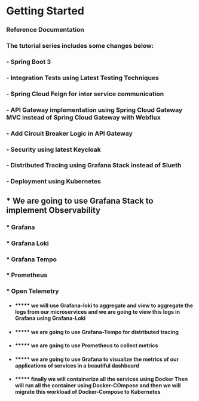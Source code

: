 
# Getting Started

### Reference Documentation

### The tutorial series includes some changes below:

### - Spring Boot 3
### - Integration Tests using Latest Testing Techniques
### - Spring Cloud Feign for inter service communication
### - API Gateway implementation using Spring Cloud Gateway MVC instead of Spring Cloud Gateway with Webflux
### - Add Circuit Breaker Logic in API Gateway
### - Security using latest Keycloak
### - Distributed Tracing using Grafana Stack instead of Slueth
### - Deployment using Kubernetes

## * We are going to use Grafana Stack to implement Observability

### * Grafana

### * Grafana Loki
### * Grafana Tempo
### * Prometheus
### * Open Telemetry

* #### ***** we will use Grafana-loki to aggregate and view to aggregate the logs from our microservices and we are going to view this logs in Grafana using Grafana-Loki

* #### ***** we are going to use Grafana-Tempo for distributed tracing
* #### ***** we are going to use Prometheus to collect metrics
* #### ***** we are going to use Grafana to visualize the metrics of our applications of services in a beautiful dashboard
* #### ***** finally we will containerize all the services using Docker Then will run all the container using Docker-COmpose and then we will migrate this workload of Docker-Compose to Kubernetes